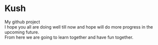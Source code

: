 # Kush
My github project<br>
I hope you all are doing well till now and hope will do more progress in the upcoming future.<br>
From here we are going to learn together and have fun together.<br>
